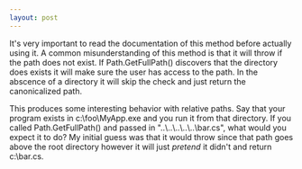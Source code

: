 ```yaml
---
layout: post
---
```

It's very important to read the documentation of this method before actually using it.  A common misunderstanding of this method is that it will throw if the path does not exist.  If Path.GetFullPath() discovers that the directory does exists it will make sure the user has access to the path.  In the abscence of a directory it will skip the check and just return the canonicalized path.

This produces some interesting behavior with relative paths.  Say that your program exists in c:\foo\MyApp.exe and you run it from that directory.  If you called Path.GetFullPath() and passed in "..\\..\\..\\..\\..\bar.cs", what would you expect it to do?  My initial guess was that it would throw since that path goes above the root directory however it will just _pretend_ it didn't and return c:\bar.cs.

